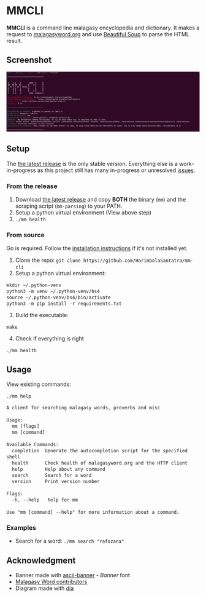 # MMCLI
**MMCLI** is a command line malagasy encyclopedia and dictionary. It makes a request to [malagasyword.org][1] and use [Beautiful Soup][2] to parse the HTML result.

## Screenshot
![screenshot](screenshot.png)

## Setup

The [the latest release][3] is the only stable version. Everything else is a work-in-progress as this project still has many in-progress or unresolved [issues][4].

### From the release
1. Download [the latest release][3] and copy
**BOTH** the binary (`mm`) and the scraping script (`mm-parsing`) to your
PATH.
2. Setup a python virtual environment (View above step)
3. `./mm health`


### From source
Go is required. Follow the [installation instructions](https://go.dev/doc/install) if it's not installed yet.

1. Clone the repo: `git clone https://github.com/HarimbolaSantatra/mm-cli`
2. Setup a python virtual environment:
```
mkdir ~/.python-venv
python3 -m venv ~/.python-venv/bs4
source ~/.python-venv/bs4/bin/activate
python3 -m pip install -r requirements.txt
```

3. Build the executable:

```
make
```

4. Check if everything is right

```
./mm health
```

## Usage

View existing commands:

    ./mm help

```
A client for searching malagasy words, proverbs and misc

Usage:
  mm [flags]
  mm [command]

Available Commands:
  completion  Generate the autocompletion script for the specified shell
  health      Check health of malagasyword.org and the HTTP client
  help        Help about any command
  search      Search for a word
  version     Print version number

Flags:
  -h, --help   help for mm

Use "mm [command] --help" for more information about a command.
```

### Examples

- Search for a word: `./mm search "rafozana"`

## Acknowledgment
- Banner made with [ascii-banner](https://manytools.org/hacker-tools/ascii-banner/) - *Banner* font
- [Malagasy Word contributors](https://malagasyword.org/bins/contributors)
- Diagram made with [dia](http://dia-installer.de/)

[1]: https://malagasyword.org/bins/homePage
[2]: https://www.crummy.com/software/BeautifulSoup/bs4/doc/
[3]: https://github.com/HarimbolaSantatra/mm-cli/releases/latest
[4]: https://github.com/HarimbolaSantatra/mm-cli/issues
